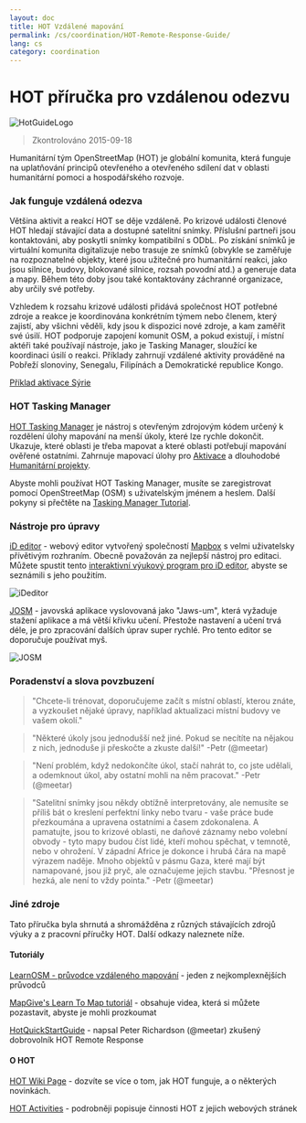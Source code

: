 ```yaml
---
layout: doc
title: HOT Vzdálené mapování  
permalink: /cs/coordination/HOT-Remote-Response-Guide/ 
lang: cs
category: coordination
---
```


# HOT příručka pro vzdálenou odezvu   

![HotGuideLogo](/images/hot-logo.png)  

> Zkontrolováno 2015-09-18  

Humanitární tým OpenStreetMap (HOT) je globální komunita, která funguje na uplatňování principů otevřeného a otevřeného sdílení dat v oblasti humanitární pomoci a hospodářského rozvoje.  

### Jak funguje vzdálená odezva 

Většina aktivit a reakcí HOT se děje vzdáleně. Po krizové události členové HOT hledají stávající data a dostupné satelitní snímky. Příslušní partneři jsou kontaktováni, aby poskytli snímky kompatibilní s ODbL. Po získání snímků je virtuální komunita digitalizuje nebo trasuje ze snímků (obvykle se zaměřuje na rozpoznatelné objekty, které jsou užitečné pro humanitární reakci, jako jsou silnice, budovy, blokované silnice, rozsah povodní atd.) a generuje data a mapy. Během této doby jsou také kontaktovány záchranné organizace, aby určily své potřeby.  

Vzhledem k rozsahu krizové události přidává společnost HOT potřebné zdroje a reakce je koordinována konkrétním týmem nebo členem, který zajistí, aby všichni věděli, kdy jsou k dispozici nové zdroje, a kam zaměřit své úsilí. HOT podporuje zapojení komunit OSM, a pokud existují, i místní aktéři také používají nástroje, jako je Tasking Manager, sloužící ke koordinaci úsilí o reakci. Příklady zahrnují vzdálené aktivity prováděné na Pobřeží slonoviny, Senegalu, Filipínách a Demokratické republice Kongo.  

[Příklad aktivace Sýrie](http://hot.openstreetmap.org/updates/2013-01-28_syria_activation)  

### HOT Tasking Manager 

[HOT Tasking Manager](http://tasks.hotosm.org/) je nástroj s otevřeným zdrojovým kódem určený k rozdělení úlohy mapování na menší úkoly, které lze rychle dokončit. Ukazuje, které oblasti je třeba mapovat a které oblasti potřebují mapování ověřené ostatními. Zahrnuje mapovací úlohy pro [Aktivace](http://wiki.openstreetmap.org/wiki/HOT_activation) a dlouhodobé [Humanitární projekty](http://hot.openstreetmap.org/projects).  

Abyste mohli používat HOT Tasking Manager, musíte se zaregistrovat pomocí OpenStreetMap (OSM) s uživatelským jménem a heslem. Další pokyny si přečtěte na [Tasking Manager Tutorial](http://learnosm.org/cs/coordination/tm-user/).  


### Nástroje pro úpravy 

[iD editor](http://learnosm.org/cs/beginner/id-editor/) - webový editor vytvořený společností [Mapbox](http://www.mapbox.com) s velmi uživatelsky přívětivým rozhraním. Obecně považován za nejlepší nástroj pro editaci. Můžete spustit tento [interaktivní výukový program pro iD editor](http://ideditor.com/), abyste se seznámili s jeho použitím.  

![iDeditor](https://blog.openstreetmap.org/wp-content/uploads/2013/08/id-editor-sotm-us-2013-venue-screenshot.png)  


[JOSM](https://josm.openstreetmap.de/) - javovská aplikace vyslovovaná jako "Jaws-um", která vyžaduje stažení aplikace a má větší křivku učení. Přestože nastavení a učení trvá déle, je pro zpracování dalších úprav super rychlé. Pro tento editor se doporučuje používat myš.   

![JOSM](https://njgeo.org/wp-content/uploads/2010/07/josm_osm_editor.png)  

### Poradenství a slova povzbuzení

> "Chcete-li trénovat, doporučujeme začít s místní oblastí, kterou znáte, a vyzkoušet nějaké úpravy, například aktualizaci místní budovy ve vašem okolí."

> "Některé úkoly jsou jednodušší než jiné. Pokud se necítíte na nějakou z nich, jednoduše ji přeskočte a zkuste další!" -Petr (@meetar)

> "Není problém, když nedokončíte úkol, stačí nahrát to, co jste udělali, a odemknout úkol, aby ostatní mohli na něm pracovat." -Petr (@meetar)

> "Satelitní snímky jsou někdy obtížně interpretovány, ale nemusíte se příliš bát o kreslení perfektní linky nebo tvaru - vaše práce bude přezkoumána a upravena ostatními a časem zdokonalena. A pamatujte, jsou to krizové oblasti, ne daňové záznamy nebo volební obvody - tyto mapy budou číst lidé, kteří mohou spěchat, v temnotě, nebo v ohrožení. V západní Africe je dokonce i hrubá čára na mapě výrazem naděje. Mnoho objektů v pásmu Gaza, které mají být namapované, jsou již pryč, ale označujeme jejich stavbu. "Přesnost je hezká, ale není to vždy pointa." -Petr (@meetar)

### Jiné zdroje 

Tato příručka byla shrnutá a shromážděna z různých stávajících zdrojů výuky a z pracovní příručky HOT. Další odkazy naleznete níže.  

#### Tutoriály

[LearnOSM - průvodce vzdáleného mapování](http://learnosm.org/cs/coordination/remote/) - jeden z nejkomplexnějších průvodců  

[MapGive's Learn To Map tutoriál](http://mapgive.state.gov/learn-to-map/) - obsahuje videa, která si můžete pozastavit, abyste je mohli prozkoumat  

[HotQuickStartGuide](https://gist.github.com/meetar/b9929dfec129d1d7f5f2) - napsal Peter Richardson (@meetar) zkušený dobrovolník HOT Remote Response 

#### O HOT 

[HOT Wiki Page](http://wiki.openstreetmap.org/wiki/Humanitarian_OSM_Team) - dozvíte se více o tom, jak HOT funguje, a o některých novinkách.  

[HOT Activities](https://www.hotosm.org/what-we-do) - podrobněji popisuje činnosti HOT z jejich webových stránek  
